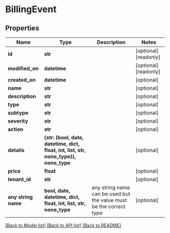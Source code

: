 # BillingEvent


## Properties
Name | Type | Description | Notes
------------ | ------------- | ------------- | -------------
**id** | **str** |  | [optional] [readonly] 
**modified_on** | **datetime** |  | [optional] [readonly] 
**created_on** | **datetime** |  | [optional] 
**name** | **str** |  | [optional] 
**description** | **str** |  | [optional] 
**type** | **str** |  | [optional] 
**subtype** | **str** |  | [optional] 
**severity** | **str** |  | [optional] 
**action** | **str** |  | [optional] 
**details** | **{str: (bool, date, datetime, dict, float, int, list, str, none_type)}, none_type** |  | [optional] 
**price** | **float** |  | [optional] 
**tenant_id** | **str** |  | [optional] 
**any string name** | **bool, date, datetime, dict, float, int, list, str, none_type** | any string name can be used but the value must be the correct type | [optional]

[[Back to Model list]](../README.md#documentation-for-models) [[Back to API list]](../README.md#documentation-for-api-endpoints) [[Back to README]](../README.md)



